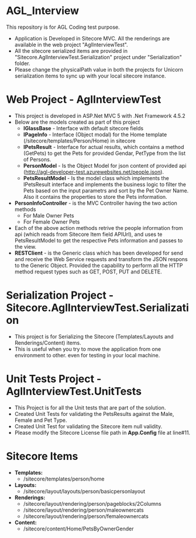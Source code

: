 # AGL_Interview
This repository is for AGL Coding test purpose.

*  Application is Developed in Sitecore MVC. All the renderings are available in the web project "AglInterviewTest".
*  All the sitecore serialized items are provided in "Sitecore.AglInterviewTest.Serialization" project under "Serialization" folder. 
*  Please change the physicalPath value in both the projects for Unicorn serialization items to sync up with your local sitecore instance.

# Web Project - AglInterviewTest
*  This project is developed in ASP.Net MVC 5 with .Net Framework 4.5.2
*  Below are the models created as part of this project
	* **IGlassBase** - Interface with default sitecore fields
	*	**IPageInfo** - Interface (Object modal) for the Home template (/sitecore/templates/Person/Home) in sitecore
	*	**IPetsResult** - Interface for actual results, which contains a method (GetPets) to get the Pets for provided Gendar, PetType from the list of Persons.
	*	**PersonModel** - Is the Object Model for json content of provided api (http://agl-developer-test.azurewebsites.net/people.json).
	*	**PetsResultModel** - Is the model class which implements the IPetsResult interface and implements the business logic to filter the Pets based on the input parametrs and sort by the Pet Owner Name. Also it contains the properties to store the Pets information.
*  **PersonInfoController** - is the MVC Controller having the two action methods
	* For Male Owner Pets
	* For Female Owner Pets
*	Each of the above action methods retrive the people information from api (which reads from Sitecore Item field APIUrl), and uses te PetsResultModel to get the respective Pets information and passes to the view.
*	**RESTClient** - is the Generic class which has been developed for send and receive the Web Service requests and transform the JSON respons to the Generic Object. Provided the capability to perform all the HTTP method request types such as GET, POST, PUT and DELETE.

# Serialization Project - Sitecore.AglInterviewTest.Serialization
*	This project is for Serializing the Sitecore (Templates/Layouts and Renderings/Content) items.
*	This is useful when you try to move the application from one environment to other. even for testing in your local machine.

# Unit Tests Project - AglInterviewTest.UnitTests
*	This Project is for all the Unit tests that are part of the solution.
*	Created Unit Tests for validating the PetsResults against the Male, Female and Pet Type.
*	Created Unit Test for validating the Sitecore item null validity.
*	Please modify the Sitecore License file path in **App.Config** file at line#11.

# Sitecore Items
*	**Templates:**
	*	/sitecore/templates/person/home
*	**Layouts:** 
	*	/sitecore/layout/layouts/person/basicpersonlayout
*	**Renderings:** 
	*	/sitecore/layout/rendering/person/pageblocks/2Columns
	*	/sitecore/layout/rendering/person/maleownercats
	*	/sitecore/layout/rendering/person/femaleownercats
*	**Content:**
	*	/sitecore/content/Home/PetsByOwnerGender
   
 
